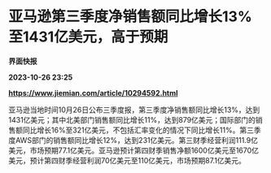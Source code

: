 # 亚马逊第三季度净销售额同比增长13%至1431亿美元，高于预期
**界面快报**

**2023-10-26 23:25**

**https://www.jiemian.com/article/10294592.html**

亚马逊当地时间10月26日公布三季度报，第三季度净销售额同比增长13%，达到1431亿美元；其中北美部门销售额同比增长11%，达到879亿美元；国际部门的销售额同比增长16%至321亿美元，不包括汇率变化的情况下同比增长11%。第三季度AWS部门的销售额同比增长12%，达到231亿美元。第三财季经营利润111.9亿美元，市场预期77.1亿美元。亚马逊预计第四财季销售净额1600亿美元至1670亿美元，预计第四财季经营利润70亿美元至110亿美元，市场预期87.1亿美元。